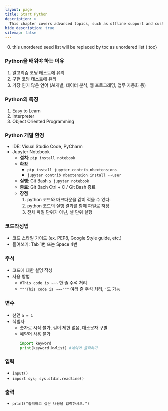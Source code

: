```yaml
---
layout: page
title: Start Python
description: >
  This chapter covers advanced topics, such as offline support and custom JS builds. Codings skills are recommended.
hide_description: true
sitemap: false
---
```

0. this unordered seed list will be replaced by toc as unordered list
{:toc}

### Python을 배워야 하는 이유
1. 알고리즘 코딩 테스트에 유리
2. 구현 코딩 테스트에 유리
3. 가장 인기 많은 언어 (AI개발, 데이터 분석, 웹 프로그래밍, 업무 자동화 등)

### Python의 특징
1. Easy to Learn
2. Interpreter
3. Object Oriented Programming

### Python 개발 환경
- IDE: Visual Studio Code, PyCharm
- Jupyter Notebook
    - **설치**: `pip install notebook`
    - **확장**
        - `pip install jupyter_contrib_nbextensions`
        - `jupyter contrib nbextension install --user`
    - **실행**: Git Bash `$ jupyter notebook`
    - **종료**: Git Bach Ctrl + C / Git Bash 종료
    - **장점**
        1. python 코드와 마크다운을 같이 적을 수 있다.
        2. python 코드의 실행 결과를 함께 파일로 저장
        3. 전체 파일 단위가 아닌, 셀 단위 실행

### 코드작성법
- 코드 스타일 가이드 (ex. PEP8, Google Style guide, etc.)
- 들여쓰기: Tab 1번 또는 Space 4번

### 주석
- 코드에 대한 설명 작성
- 사용 방법
  - `#This code is ~~~` 한 줄 주석 처리
  - `"""This code is ~~~"""` 여러 줄 주석 처리, `'`도 가능

### 변수
- 선언 `a = 1`
- 식별자
    - 숫자로 시작 불가, 길이 제한 없음, 대소문자 구별
    - 예약어 사용 불가
        ```python
        import keyword
        print(keyword.kwlist) #예약어 출력하기
        ```

### 입력
- `input()`
- `import sys; sys.stdin.readline()`

### 출력
- `print("출력하고 싶은 내용을 입력하시오.")`